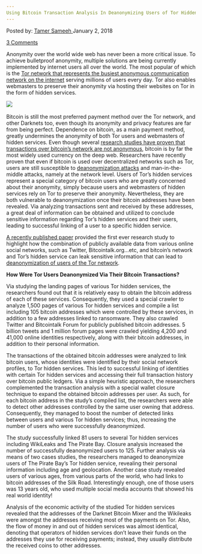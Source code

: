 ```yaml
---
Using Bitcoin Transaction Analysis In Deanonymizing Users of Tor Hidden Services
---
```

<article class="post-listing post-24239 post type-post status-publish format-standard has-post-thumbnail hentry 
tag-analysis tag-bitcoin tag-deanonymizing tag-services  tag-transaction tag-users">
<div class="post-inner">
<span>Posted by: <a href="https://www.deepdotweb.com/author/tamersameeh/" title="">Tamer Sameeh </a></span>
<span>January 2, 2018</span>

<span><a href="https://www.deepdotweb.com/2018/01/02/using-bitcoin-transaction-analysis-deanonymizing-users-tor-hidden-services/#comments">3 Comments</a></span>


<p>Anonymity over the world wide web has never been a more critical issue. To achieve bulletproof anonymity, multiple solutions are being currently implemented by internet users all over the world. The most popular of which is the <a href="https://www.deepdotweb.com/2017/03/30/tor-browser-fully-anonymous-myth-reality/">Tor network that represents the busiest anonymous communication network on the internet</a> serving millions of users every day. Tor also enables webmasters to preserve their anonymity via hosting their websites on Tor in the form of hidden services.</p>
<p><img class="wp-image-24246" src="/imgs/2018/01/word-image.png" srcset="/imgs/2018/01/word-image.png 1240w, /imgs/2018/01/word-image-300x255.png 300w, /imgs/2018/01/word-image-1024x871.png 1024w" sizes="(max-width: 1240px) 100vw, 1240px" /></p>
<p>Bitcoin is still the most preferred payment method over the Tor network, and other Darknets too, even though its anonymity and privacy features are far from being perfect. Dependence on bitcoin, as a main payment method, greatly undermines the anonymity of both Tor users and webmasters of hidden services. Even though several <a href="https://dl.acm.org/citation.cfm?id=2699128">research studies have proven that transactions over bitcoin&#8217;s network are not anonymous</a>, bitcoin is by far the most widely used currency on the deep web. Researchers have recently proven that even if bitcoin is used over decentralized networks such as Tor, users are still susceptible to <a href="https://www.deepdotweb.com/2017/04/20/how-companies-are-deanonymizing-bitcoin/">deanonymization attacks</a> and man-in-the-middle attacks, namely at the network level. Users of Tor&#8217;s hidden services represent a special category of bitcoin users who are greatly concerned about their anonymity, simply because users and webmasters of hidden services rely on Tor to preserve their anonymity. Nevertheless, they are both vulnerable to deanonymization once their bitcoin addresses have been revealed. Via analyzing transactions sent and received by these addresses, a great deal of information can be obtained and utilized to conclude sensitive information regarding Tor&#8217;s hidden services and their users, leading to successful linking of a user to a specific hidden service.</p>
<p><a href="http://qspace.qu.edu.qa/handle/10576/5797">A recently published paper</a> provided the first ever research study to highlight how the combination of publicly available data from various online social networks, such as Twitter, Bitcointalk.org&#8230;etc, and bitcoin&#8217;s network and Tor&#8217;s hidden service can leak sensitive information that can lead to <a href="https://www.deepdotweb.com/2017/08/21/targeting-adversaries-deanonymization-attacks-tor-users/">deanonymization of users of the Tor network</a>.</p>
<p><strong>How Were Tor Users Deanonymized Via Their Bitcoin Transactions?</strong></p>
<p>Via studying the landing pages of various Tor hidden services, the researchers found out that it is relatively easy to obtain the bitcoin address of each of these services. Consequently, they used a special crawler to analyze 1,500 pages of various Tor hidden services and compile a list including 105 bitcoin addresses which were controlled by these services, in addition to a few addresses linked to ransomware. They also crawled Twitter and Bitcointalk Forum for publicly published bitcoin addresses. 5 billion tweets and 1 million forum pages were crawled yielding 4,200 and 41,000 online identities respectively, along with their bitcoin addresses, in addition to their personal information.</p>
<p>The transactions of the obtained bitcoin addresses were analyzed to link bitcoin users, whose identities were identified by their social network profiles, to Tor hidden services. This led to successful linking of identities with certain Tor hidden services and accessing their full transaction history over bitcoin public ledgers. Via a simple heuristic approach, the researchers complemented the transaction analysis with a special wallet closure technique to expand the obtained bitcoin addresses per user. As such, for each bitcoin address in the study&#8217;s compiled list, the researchers were able to detect other addresses controlled by the same user owning that address. Consequently, they managed to boost the number of detected links between users and various Tor hidden services; thus, increasing the number of users who were successfully deanonymized.</p>
<p>The study successfully linked 81 users to several Tor hidden services including WikiLeaks and The Pirate Bay. Closure analysis increased the number of successfully deanonymized users to 125. Further analysis via means of two cases studies, the researchers managed to deanonymize users of The Pirate Bay&#8217;s Tor hidden service, revealing their personal information including age and geolocation. Another case study revealed users of various ages, from various parts of the world, who had links to bitcoin addresses of the Silk Road. Interestingly enough, one of those users was 13 years old, who used multiple social media accounts that showed his real world identity!</p>
<p>Analysis of the economic activity of the studied Tor hidden services revealed that the addresses of the Darknet Bitcoin Mixer and the Wikileaks were amongst the addresses receiving most of the payments on Tor. Also, the flow of money in and out of hidden services was almost identical, denoting that operators of hidden services don&#8217;t leave their funds on the addresses they use for receiving payments; instead, they usually distribute the received coins to other addresses.</p>
</div>
<span style="display:none"><a href="https://www.deepdotweb.com/tag/analysis/" rel="tag">analysis</a> <a href="https://www.deepdotweb.com/tag/bitcoin/" rel="tag">bitcoin</a> <a href="https://www.deepdotweb.com/tag/deanonymizing/" rel="tag">deanonymizing</a>  <a href="https://www.deepdotweb.com/tag/services/" rel="tag">services</a>  <a href="https://www.deepdotweb.com/tag/transaction/" rel="tag">transaction</a> <a href="https://www.deepdotweb.com/tag/users/" rel="tag">users</a></span> <span style="display:none" class="updated">2018-01-02<a href="https://www.deepdotweb.com/author/tamersameeh/" title="Posts by Tamer Sameeh" rel="author">Tamer Sameeh</a></strong></div>
</div>
</article>

